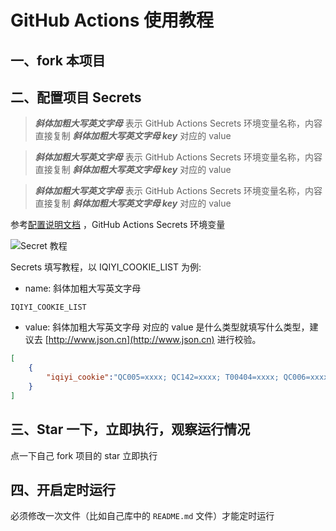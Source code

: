 # GitHub Actions 使用教程

## 一、fork 本项目

## 二、配置项目 Secrets

> _**斜体加粗大写英文字母**_ 表示 GitHub Actions Secrets 环境变量名称，内容直接复制 _**斜体加粗大写英文字母 key**_  对应的 value

> _**斜体加粗大写英文字母**_ 表示 GitHub Actions Secrets 环境变量名称，内容直接复制 _**斜体加粗大写英文字母 key**_  对应的 value

> _**斜体加粗大写英文字母**_ 表示 GitHub Actions Secrets 环境变量名称，内容直接复制 _**斜体加粗大写英文字母 key**_  对应的 value


参考[配置说明文档](https://sitoi.github.io/dailycheckin/settings/) ，GitHub Actions Secrets 环境变量


![Secret 教程](https://cdn.jsdelivr.net/gh/Sitoi/dailycheckin/docs/img/secret.png)


Secrets 填写教程，以 IQIYI_COOKIE_LIST 为例:

- name: 斜体加粗大写英文字母

```text
IQIYI_COOKIE_LIST
```

- value: 斜体加粗大写英文字母 对应的 value 是什么类型就填写什么类型，建议去 [http://www.json.cn](http://www.json.cn) 进行校验。

```json
[
    {
        "iqiyi_cookie":"QC005=xxxx; QC142=xxxx; T00404=xxxx; QC006=xxxx; __uuid=xxxx; QC173=0; P00004=xxxx; P00003=xxxx; P00010=xxxx; P01010=xxxx; P00PRU=xxxx"
    }
]
```


## 三、Star 一下，立即执行，观察运行情况

点一下自己 fork 项目的 star 立即执行

## 四、开启定时运行

必须修改一次文件（比如自己库中的 `README.md` 文件）才能定时运行
